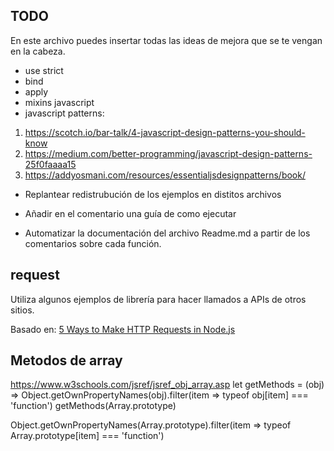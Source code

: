## TODO

En este archivo puedes insertar todas las ideas de mejora que se te vengan en la cabeza.

* use strict
* bind
* apply
* mixins javascript
* javascript patterns:

1. https://scotch.io/bar-talk/4-javascript-design-patterns-you-should-know
1. https://medium.com/better-programming/javascript-design-patterns-25f0faaaa15
1. https://addyosmani.com/resources/essentialjsdesignpatterns/book/

* Replantear redistrubución de los ejemplos en distitos archivos


* Añadir en el comentario una guía de como ejecutar
* Automatizar la documentación del archivo Readme.md a partir de los comentarios sobre cada función.



## request
Utiliza algunos ejemplos de librería para hacer llamados a APIs de otros sitios.

Basado en: [5 Ways to Make HTTP Requests in Node.js](https://www.twilio.com/blog/2017/08/http-requests-in-node-js.html)


## Metodos de array
https://www.w3schools.com/jsref/jsref_obj_array.asp
let getMethods = (obj) => Object.getOwnPropertyNames(obj).filter(item => typeof obj[item] === 'function')
getMethods(Array.prototype)

Object.getOwnPropertyNames(Array.prototype).filter(item => typeof Array.prototype[item] === 'function')
